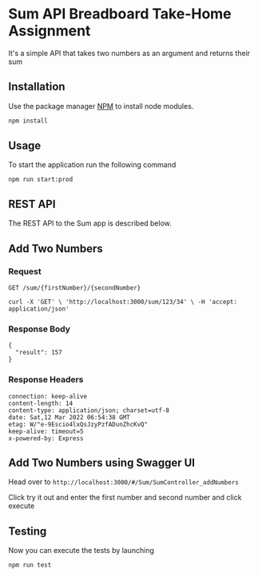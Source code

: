 # Sum API Breadboard Take-Home Assignment

It's a simple API that takes two numbers as an argument and returns their sum

## Installation

Use the package manager [NPM](https://docs.npmjs.com/cli/v8/commands/npm-install) to install node modules.

```bash
npm install
```

## Usage

To start the application run the following command

```
npm run start:prod
```

## REST API

The REST API to the Sum app is described below.

## Add Two Numbers

### Request

`GET /sum/{firstNumber}/{secondNumber}`

    curl -X 'GET' \ 'http://localhost:3000/sum/123/34' \ -H 'accept: application/json'

### Response Body

    {
      "result": 157
    }

### Response Headers

    connection: keep-alive
    content-length: 14
    content-type: application/json; charset=utf-8
    date: Sat,12 Mar 2022 06:54:38 GMT
    etag: W/"e-9Escio4lxQsJzyPzfADunZhcKvQ"
    keep-alive: timeout=5
    x-powered-by: Express

## Add Two Numbers using Swagger UI

Head over to `http://localhost:3000/#/Sum/SumController_addNumbers`

Click try it out and enter the first number and second number and click execute

## Testing

Now you can execute the tests by launching

`npm run test`

##
